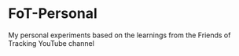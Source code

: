 # FoT-Personal
My personal experiments based on the learnings from the Friends of Tracking YouTube channel
